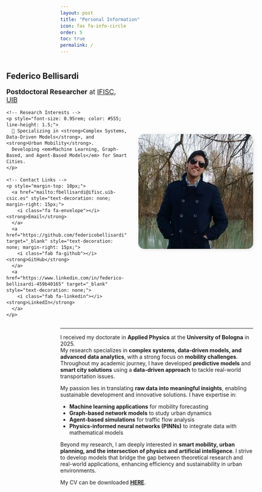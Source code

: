 ```yaml
---
layout: post
title: "Personal Information"
icon: fas fa-info-circle
order: 5
toc: true
permalink: /
---
```

<div style="display: flex; align-items: center; flex-direction: row-reverse;">
<!-- <div style="display: flex; align-items: center; justify-content: space-between; flex-direction: row-reverse; flex-wrap: wrap;"> -->
  <!-- Profile Image -->
  <img src="/assets/img/winter.png" alt="Federico Bellisardi" 
       style="width: 300px; height: auto; margin-left: 30px; border-radius: 15px; box-shadow: 2px 2px 10px rgba(0,0,0,0.1);">

  <!-- Profile Info -->
  <div style="max-width: 600px;">
    <h2 style="margin-bottom: 5px;">Federico Bellisardi</h2>
    <p style="font-size: 1.1rem; margin-bottom: 10px;">
      <strong>Postdoctoral Researcher</strong> at <a href="https://ifisc.uib-csic.es/" target="_blank">IFISC, UIB</a>  
      <!-- <strong>Ph.D. in Applied Physics</strong> at <a href="https://www.unibo.it/en" target="_blank">University of Bologna</a>   -->
    </p>

    <!-- Research Interests -->
    <p style="font-size: 0.95rem; color: #555; line-height: 1.5;">
      🔬 Specializing in <strong>Complex Systems, Data-Driven Models</strong>, and <strong>Urban Mobility</strong>.  
      Developing <em>Machine Learning, Graph-Based, and Agent-Based Models</em> for Smart Cities.  
    </p>

    <!-- Contact Links -->
    <p style="margin-top: 10px;">
      <a href="mailto:fbellisardi@ifisc.uib-csic.es" style="text-decoration: none; margin-right: 15px;">
        <i class="fa fa-envelope"></i> <strong>Email</strong>
      </a>
      <a href="https://github.com/federicobellisardi" target="_blank" style="text-decoration: none; margin-right: 15px;">
        <i class="fab fa-github"></i> <strong>GitHub</strong>
      </a>
      <a href="https://www.linkedin.com/in/federico-bellisardi-459b40165" target="_blank" style="text-decoration: none;">
        <i class="fab fa-linkedin"></i> <strong>LinkedIn</strong>
      </a>
    </p>
  </div>
</div>

---

I received my doctorate in <strong>Applied Physics</strong> at the <strong>University of Bologna</strong> in 2025.  
My research specializes in <strong>complex systems, data-driven models, and advanced data analytics</strong>, with a strong focus on <strong>mobility challenges</strong>.  
Throughout my academic journey, I have developed <strong>predictive models</strong> and <strong>smart city solutions</strong> using a <strong>data-driven approach</strong> to tackle real-world transportation issues.

My passion lies in translating **raw data into meaningful insights**, enabling sustainable development and innovative solutions. I have expertise in:  

- **Machine learning applications** for mobility forecasting  
- **Graph-based network models** to study urban dynamics  
- **Agent-based simulations** for traffic flow analysis  
- **Physics-informed neural networks (PINNs)** to integrate data with mathematical models  

Beyond my research, I am deeply interested in **smart mobility, urban planning, and the intersection of physics and artificial intelligence**. I strive to develop models that bridge the gap between theoretical research and real-world applications, enhancing efficiency and sustainability in urban environments.  

My CV can be downloaded [**HERE**](/assets/files/cv_2025.pdf).

